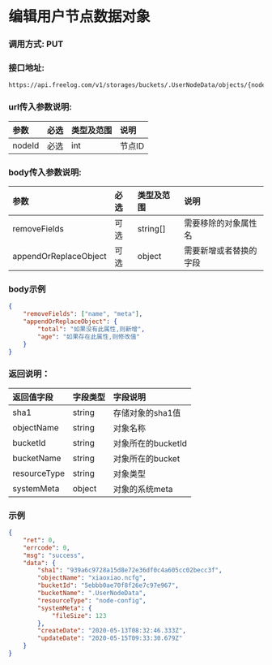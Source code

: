 # 编辑用户节点数据对象

### 调用方式: PUT

### 接口地址:

```
https://api.freelog.com/v1/storages/buckets/.UserNodeData/objects/{nodeId}
```

### url传入参数说明:

| 参数 | 必选 | 类型及范围 | 说明 |
| :--- | :--- | :--- | :--- |
| nodeId | 必选 | int | 节点ID |

### body传入参数说明:

| 参数 | 必选 | 类型及范围 | 说明 |
| :--- | :--- | :--- | :--- |
| removeFields | 可选 | string[] | 需要移除的对象属性名 |
| appendOrReplaceObject | 可选 | object | 需要新增或者替换的字段 |


### body示例

```json
{
	"removeFields": ["name", "meta"],
	"appendOrReplaceObject": {
		"total": "如果没有此属性,则新增",
		"age": "如果存在此属性,则修改值"
	}
}
```

### 返回说明：

| 返回值字段 | 字段类型 | 字段说明 |
| :--- | :--- | :--- |
| sha1 | string | 存储对象的sha1值 |
| objectName | string | 对象名称 |
| bucketId | string | 对象所在的bucketId |
| bucketName | string | 对象所在的bucket |
| resourceType | string | 对象类型 |
| systemMeta | object | 对象的系统meta |

### 示例

```json
{
	"ret": 0,
	"errcode": 0,
	"msg": "success",
	"data": {
		"sha1": "939a6c9728a15d8e72e36df0c4a605cc02becc3f",
		"objectName": "xiaoxiao.ncfg",
		"bucketId": "5ebbb0ae70f8f26e7c97e967",
		"bucketName": ".UserNodeData",
		"resourceType": "node-config",
		"systemMeta": {
			"fileSize": 123
		},
		"createDate": "2020-05-13T08:32:46.333Z",
		"updateDate": "2020-05-15T09:33:30.679Z"
	}
}
```
